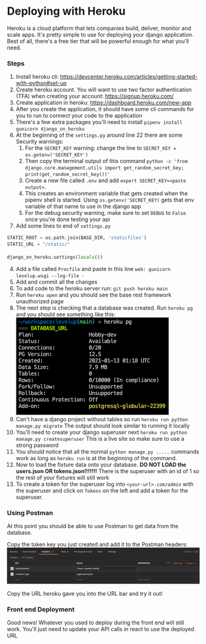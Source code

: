 # Deploying with Heroku
Heroku is a cloud platform that lets companies build, deliver, monitor and scale apps. It's pretty simple to use for deploying your django application. Best of all, there's a free tier that will be powerful enough for what you'll need.

### Steps
1. Install heroku cli: https://devcenter.heroku.com/articles/getting-started-with-python#set-up
1. Create heroku account. You will want to use two factor authentication (TFA) when creating your account: https://signup.heroku.com/
2. Create application in heroku: https://dashboard.heroku.com/new-app
3. After you create the application, it should have some cli commands for you to run to connect your code to the application
4. There's a few extra packages you'll need to install `pipenv install gunicorn django_on_heroku`
5. At the beginning of the `settings.py` around line 22 there are some Security warnings:
    1. For the `SECRET_KEY` warning: change the line to `SECRET_KEY = os.getenv('SECRET_KEY')`
    2. Then copy the terminal output of this command `python -c 'from django.core.management.utils import get_random_secret_key; print(get_random_secret_key())'`
    3. Create a new file called `.env` and add `export SECRET_KEY=<paste output>`. 
    4. This creates an environment variable that gets created when the pipenv shell is started. Using `os.getenv('SECRET_KEY)` gets that env variable of that name to use in the django app
    5. For the debug security warning, make sure to set `DEBUG` to `False` once you're done testing your api
7. Add some lines to end of `settings.py`
```py 
STATIC_ROOT = os.path.join(BASE_DIR, 'staticfiles')
STATIC_URL = "/static/"

django_on_heroku.settings(locals())
```
4. Add a file called `Procfile` and paste in this line `web: gunicorn levelup.wsgi --log-file -`
1. Add and commit all the changes
1. To add code to the heroku server run: `git push heroku main`
1. Run `heroku open` and you should see the base rest framework unauthorized page
1. The next step is checking that a database was created. Run `heroku pg` and you should see something like this: 
![heroku pg output](./images/heroku_pg_output.png)
1. Can't have a django project without tables so run `heroku run python manage.py migrate` The output should look similar to running it locally
1. You'll need to create your django superuser next `heroku run python manage.py createsuperuser` This is a live site so make sure to use a strong password
1. You should notice that all the normal `python manage.py .....` commands work as long as `heroku run` is at the beginning of the command. 
1. Now to load the fixture data onto your database. **DO NOT LOAD the users.json OR tokens.json!!!!!!!** There is the superuser with an id of 1 so the rest of your fixtures will still work
1. To create a token for the superuser log into `<your-url>.com/admin` with the superuser and click on `Tokens` on the left and add a token for the superuser.

### Using Postman

At this point you should be able to use Postman to get data from the database. 

Copy the token key you just created and add it to the Postman headers:
![postman example headers](./images/postman_ex.png)

Copy the URL heroku gave you into the URL bar and try it out!


### Front end Deployment
Good news! Whatever you used to deploy during the front end will still work. You'll just need to update your API calls in react to use the deployed URL 
